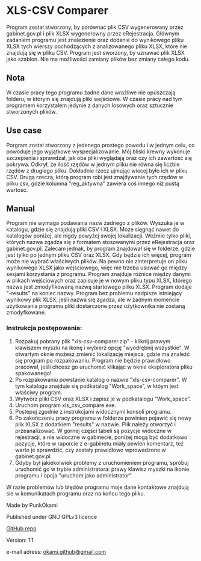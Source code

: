 # XLS-CSV Comparer

Program został stworzony, by porównać plik CSV wygenerowany przez 
gabinet.gov.pl i plik XLSX wygenerowny przez eRejestracja. Głównym zadaniem programu 
jest znalezienie oraz dodanie do wynikowego pliku XLSX tych wierszy pochodzących z 
analizowanego pliku XLSX, które nie znajdują się w pliku CSV. Program jest sworzony, 
by uznawać plik XLSX jako szablon. Nie ma możliwości zamiany plików bez zmiany całego kodu.

## Nota
W czasie pracy tego programu żadne dane wrażliwe nie opuszczają folderu, w którym się
znajdują pliki wejściowe. W czasie pracy nad tym programem korzystałem jedynie z 
danych losowych oraz sztucznie stworzonych plików.

## Use case
Porgram został stworzony z jedenego prostego powodu i w jednym celu, co powoduje jego
wyjątkowe wyspecjalizowanie. Mój bliski krewny wykonuje szczepienia i sprawdzał, jak oba pliki wyglądają
oraz czy ich zawartość się pokrywa. Odkrył, że ilość rzędów w jednym pliku nie równa się
liczbie rzędów z drugiego pliku. Dokładnie rzecz ujmując wiecej było ich w pliku CSV. Drugą 
rzeczą, którą program robi jest znajdywanie tych rzędów w pliku csv, gdzie kolumna "reg_aktywna"
zawiera coś innego niż pustą wartość. 

## Manual
Program nie wymaga podawania nazw żadnego z plików. Wyszuka je w katalogu, gdzie się
znajdują pliki CSV i XLSX. Może sięgnąć nawet do katalogów poniżej, ale nigdy powyżej swojej
lokalizacji. Weźmie tylko pliki, których nazwa zgadza się z formatem stosowanymi przez eRejestracja
oraz gabinet.gov.pl. Zalecam jednak, by program znajdował się w folderze, gdzie jest tylko po 
jednym pliku CSV oraz XLSX. Gdy będzie ich więcej, program może nie wybrać właściwych plików. 
Na pewno nie zinterpretuje on pliku wynikowego XLSX jako wejściowego, więc nie trzeba usuwać 
go między sesjami korzystania z programu. Program znajduje różnice między danymi w plikach 
wejściowych oraz zapisuje je w nowym pliku typu XLSX, którego nazwa jest zmodyfikowaną nazwą 
startowego pliku XLSX. Program dodaje "-results" na koniec nazwy. Program bez problemu nadpisze 
istniejący wynikowy plik XLSX, jeśli nazwa się zgadza, ale w żadnym momencie użytkowania programu 
pliki dostarczone przez użytkownika nie zostaną zmodyfkowane.

### Instrukcja postępowania:
1. Rozpakuj pobrany plik "xls-csv-comparer.zip" - kliknij prawym klawiszem myszki na ikonę  i wybierz opcję "wyodrębnij 
wszystkie". W otwartym oknie możesz zmienić lokalizację miejsca, gdzie ma znaleźć się program po rozpakowaniu. Program 
nie będzie prawidłowo pracował, jeśli chcesz go uruchomić klikając w oknie eksploratora pliku spakowanego!
2. Po rozpakowaniu powstanie katalog o nazwie "xls-csv-comparer". W tym katalogu znajduje się podkatalog 
"Work_space", w któym jest właściwy program.
3. Wytwórz pliki CSV oraz XLSX i zapisz je w podkatalogu "Work_space".
4. Uruchom program xls_csv_compare.exe. 
5. Postepuj zgodnie z instrukcjami widocznymi  konsoli programu.
6. Po zakończeniu pracy programu w folderze powinien pojawić się nowy plik XLSX z dodatkiem "results" w 
nazwie. Plik należy otworzyć i przeanalizować. W górnej części tabeli są pozycje widoczne w rejestracji, 
a nie widoczne w gabinecie, poniżej mogą być dodatkowo pozycje, które w raporcie z e-gabinetu miały pewien
komentarz, też warto je sprawdzić, czy zostały prawidłowo wprowadzone w gabinet.gov.pl.
7. Gdyby był jakiekolwiek problemy z uruchomieniem programu, spróbuj uruchomić go w trybie administratora:
prawy klawisz myszki na ikonie programu i opcja "uruchom jako administrator".

W razie problemów lub błędów programu moje dane kontaktowe znajdują sie w komunikatach
programu oraz na końcu tego pliku.

Made by PunkOkami

Published under GNU GPLv3 licence

[GitHub repo](https://github.com/PunkOkami/xls_csv_comparer)

Version: 1.1

e-mail adress: okami.github@gmail.com
